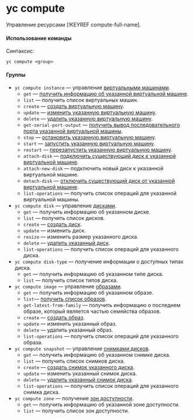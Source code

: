 # yc compute

Управление ресурсами [!KEYREF compute-full-name].

#### Использование команды

Синтаксис: 

`yc compute <group>`

#### Группы

- `yc compute instance` — управление [виртуальными машинами](../../../compute/concepts/vm.md).
    - `get` — [получить информацию об указанной виртуальной машине](../../../compute/operations/vm-info/get-info.md).
    - `list` — получить список виртуальных машин.
    - `create` — [создать виртуальную машину](../../../compute/operations/vm-create/create-linux-vm.md).
    - `update` — [изменить указанную виртуальную машину](../../../compute/operations/vm-control/vm-update.md).
    - `delete` — [удалить указанную виртуальную машину](../../../compute/operations/vm-control/vm-delete.md).
    - `get-serial-port-output` — [получить вывод последовательного порта указанной виртуальной машины](../../../compute/operations/vm-info/get-serial-port-output.md).
    - `stop` — [остановить указанную виртуальную машину](../../../compute/operations/vm-control/vm-stop-and-start.md#stop).
    - `start` — [запустить указанную виртуальную машину](../../../compute/operations/vm-control/vm-stop-and-start.md#start).
    - `restart` — [перезапустить указанную виртуальную машину](../../../compute/operations/vm-control/vm-stop-and-start.md#restart).
    - `attach-disk` — [подключить существующий диск к указанной виртуальной машине](../../../compute/operations/vm-control/vm-attach-disk.md).
    - `attach-new-disk` — подключить новый диск к указанной виртуальной машине.
    - `detach-disk` — [отключить существующий диск от указанной виртуальной машине](../../../compute/operations/vm-control/vm-detach-disk.md).
    - `list-operations` — получить список операций для указанной виртуальной машины.
- `yc compute disk` — управление [дисками](../../../compute/concepts/disk.md).
    - `get` — получить информацию об указанном диске.
    - `list` — получить список дисков.
    - `create` — [создать диск](../../../compute/operations/disk-create/empty.md).
    - `update` — изменить диск.
    - `resize` — изменить размер указанного диска.
    - `delete` — [удалить указанный диск](../../../compute/operations/disk-control/delete.md). 
    - `list-operations` — получить список операций для указанного диска. 
- `yc compute disk-type` — получение информации о доступных типах диска.
    - `get` —  получить информацию об указанном типе диска. 
    - `list` — получить список типов диска.
- `yc compute image` — управление [образами](../../../compute/concepts/image.md).
    - `get` — получить информацию об указанном образе.
    - `list`— [получить список образов](../../../compute/operations/images-with-pre-installed-software/get-list.md).
    - `get-latest-from-family` — получить информацию о последнем образе, который является частью семейства образов.
    - `create` — [создать образ](../../../compute/operations/image-create/upload.md#2.-sozdajte-obraz-v-compute-cloud).
    - `update` — изменить указанный образ.
    - `delete` — удалить указанный образ.
    - `list-operations` — получить список операций для указанного образа.
- `yc compute snapshot` — управление [снимками дисков](../../../compute/concepts/snapshot.md).
    - `get` — получить информацию об указанном снимке диска.
    - `list` — получить список снимков диска. 
    - `create` — [создать снимок указанного диска](../../../compute/operations/disk-control/create-snapshot.md).
    - `update` — изменить указанный снимок диска.
    - `delete` — [удалить указанный снимок диска](../../../compute/operations/snapshot-control/delete.md).
    - `list-operations` — получить список операций для указанного снимка диска. 
- `yc compute zone` — получение [зон доступности](../../../overview/concepts/geo-scope.md).
    - `get` — получить информацию об указанной зоне доступности.
    - `list` — получить список зон доступности.
 
